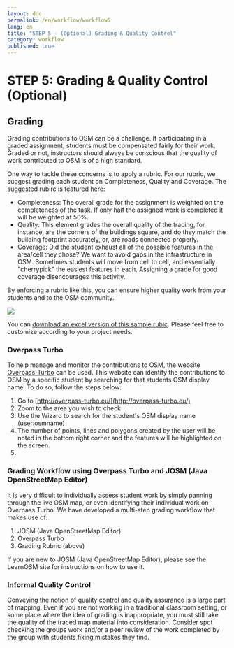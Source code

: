 ```yaml
---
layout: doc
permalink: /en/workflow/workflow5
lang: en
title: "STEP 5 - (Optional) Grading & Quality Control"
category: workflow
published: true
---
```


# STEP 5: Grading & Quality Control (Optional) 
## Grading

Grading contributions to OSM can be a challenge.  If participating in a graded assignment, students must be compensated fairly for their work. Graded or not, instructors should always be conscious that the quality of work contributed to OSM is of a high standard.  

One way to tackle these concerns is to apply a rubric. For our rubric, we suggest grading each student on Completeness, Quality and Coverage. The suggested rubirc is featured here:

* Completeness: The overall grade for the assignment is weighted on the completeness of the task.  If only half the assigned work is completed it will be weighted at 50%.
* Quality: This element grades the overall quality of the tracing, for instance, are the corners of the buildings square, and do they match the building footprint accurately, or, are roads connected properly.
* Coverage: Did the student exhaust all of the possible features in the area/cell they chose?  We want to avoid gaps in the infrastructure in OSM. Sometimes students will move from cell to cell, and essentially "cherrypick" the easiest features in each. Assigning a grade for good coverage disencourages this activity.

By enforcing a rubric like this, you can ensure higher quality work from your students and to the OSM community.

<img src="/img/rubric.png" />


You can <a href="/files/SAMPLE - OSM Grading Rubric.xlsx">download an excel version of this sample rubic</a>. Please feel free to customize according to your project needs. 

### Overpass Turbo

To help manage and monitor the contributions to OSM, the website [Overpass-Turbo](http://overpass-turbo.eu/) can be used.  This website can identify the contributions to OSM by a specific student by searching for that students OSM display name.  To do so, follow the steps below:

1. Go to [http://overpass-turbo.eu/](http://overpass-turbo.eu/)
2. Zoom to the area you wish to check
3. Use the Wizard  to search for the student's OSM display name (user:osmname)
4. The number of points, lines and polygons created by the user will be noted in the bottom right corner and the features will be highlighted on the screen.
5. 

### Grading Workflow using Overpass Turbo and JOSM (Java OpenStreetMap Editor)

It is very difficult to individually assess student work by simply panning through the live OSM map, or even identifying their individual work on Overpass Turbo. We have developed a multi-step grading workflow that makes use of:
1. JOSM (Java OpenStreetMap Editor)
2. Overpass Turbo
3. Grading Rubric (above)

If you are new to JOSM (Java OpenStreetMap Editor), please see the LearnOSM site for instructions on how to use it. 




### Informal Quality Control

Conveying the notion of quality control and quality assurance is a large part of mapping. Even if you are not working in a traditional classroom setting, or some place where the idea of grading is inappropriate, you must still take the quality of the traced map material into consideration. Consider spot checking the groups work and/or a peer review of the work completed by the group with students fixing mistakes they find.
